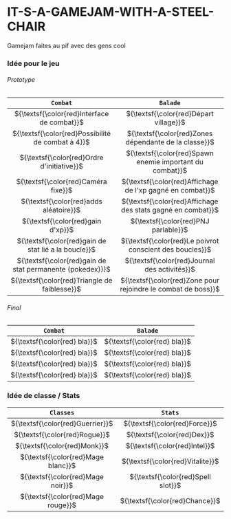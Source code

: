 # IT-S-A-GAMEJAM-WITH-A-STEEL-CHAIR
Gamejam faites au pif avec des gens cool

### Idée pour le jeu
###### Prototype 
|                        `Combat`                                |                           `Balade`                                   |
| :------------------------------------------------------------: | :------------------------------------------------------------------: |
| ${\textsf{\color{red}Interface de combat}}$                    | ${\textsf{\color{red}Départ village}}$                            |
| ${\textsf{\color{red}Possibilité de combat à 4}}$              | ${\textsf{\color{red}Zones dépendante de la classe}}$             |
| ${\textsf{\color{red}Ordre d'initiative}}$                     | ${\textsf{\color{red}Spawn enemie important du combat}}$          |
| ${\textsf{\color{red}Caméra fixe}}$                            | ${\textsf{\color{red}Affichage de l'xp gagné en combat}}$         |
| ${\textsf{\color{red}adds aléatoire}}$                         | ${\textsf{\color{red}Affichage des stats gagné en combat}}$       |
| ${\textsf{\color{red}gain d'xp}}$                              | ${\textsf{\color{red}PNJ parlable}}$                              |
| ${\textsf{\color{red}gain de stat lié a la boucle}}$           | ${\textsf{\color{red}Le poivrot conscient des boucles}}$          |
| ${\textsf{\color{red}gain de stat permanente (pokedex)}}$      | ${\textsf{\color{red}Journal des activités}}$                     |
| ${\textsf{\color{red}Triangle de faiblesse}}$                  | ${\textsf{\color{red}Zone pour rejoindre le combat de boss}}$     |

###### Final 
|                 `Combat`                      |            `Balade`              |
| :-------------------------------------------: | :------------------------------: |
| ${\textsf{\color{red} bla}}$                  | ${\textsf{\color{red} bla}}$     |
| ${\textsf{\color{red} bla}}$                  | ${\textsf{\color{red} bla}}$     |
| ${\textsf{\color{red} bla}}$                  | ${\textsf{\color{red} bla}}$     |
| ${\textsf{\color{red} bla}}$                  | ${\textsf{\color{red} bla}}$     |



### Idée de classe / Stats
|                        `Classes`                                |               `Stats`              |
| :-------------------------------------------------------------: | :--------------------------------: |
| ${\textsf{\color{red}Guerrier}}$                                | ${\textsf{\color{red}Force}}$      |
| ${\textsf{\color{red}Rogue}}$                                   | ${\textsf{\color{red}Dex}}$        |
| ${\textsf{\color{red}Monk}}$                                    | ${\textsf{\color{red}Intel}}$      |
| ${\textsf{\color{red}Mage blanc}}$                              | ${\textsf{\color{red}Vitalite}}$   |
| ${\textsf{\color{red}Mage noir}}$                               | ${\textsf{\color{red}Spell slot}}$ |
| ${\textsf{\color{red}Mage rouge}}$                              | ${\textsf{\color{red}Chance}}$     |
